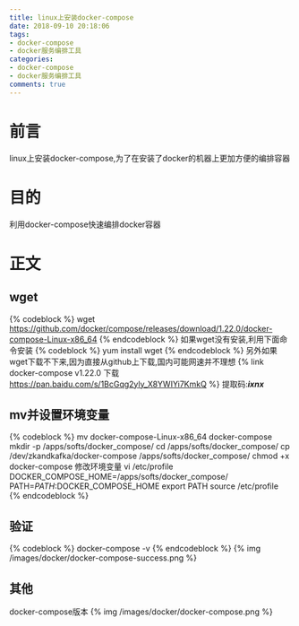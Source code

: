 ```yaml
---
title: linux上安装docker-compose
date: 2018-09-10 20:18:06
tags:
- docker-compose
- docker服务编排工具
categories:
- docker-compose
- docker服务编排工具
comments: true
---
```

# 前言
linux上安装docker-compose,为了在安装了docker的机器上更加方便的编排容器

# 目的
利用docker-compose快速编排docker容器
<!-- more -->

# 正文
## wget
{% codeblock %}
wget https://github.com/docker/compose/releases/download/1.22.0/docker-compose-Linux-x86_64
{% endcodeblock %}
如果wget没有安装,利用下面命令安装
{% codeblock %}
yum install wget
{% endcodeblock %}
另外如果wget下载不下来,因为直接从github上下载,国内可能网速并不理想
{% link docker-compose v1.22.0 下载 https://pan.baidu.com/s/1BcGqg2yly_X8YWIYi7KmkQ %}
提取码:***ixnx***

## mv并设置环境变量
{% codeblock %}
mv docker-compose-Linux-x86_64 docker-compose
mkdir -p /apps/softs/docker_compose/
cd /apps/softs/docker_compose/
cp /dev/zkandkafka/docker-compose /apps/softs/docker_compose/
chmod +x docker-compose
修改环境变量
vi /etc/profile
DOCKER_COMPOSE_HOME=/apps/softs/docker_compose/
PATH=$PATH:$DOCKER_COMPOSE_HOME
export PATH
source /etc/profile
{% endcodeblock %}

## 验证
{% codeblock %}
docker-compose -v
{% endcodeblock %}
{% img /images/docker/docker-compose-success.png %}

## 其他
docker-compose版本
{% img /images/docker/docker-compose.png %}
